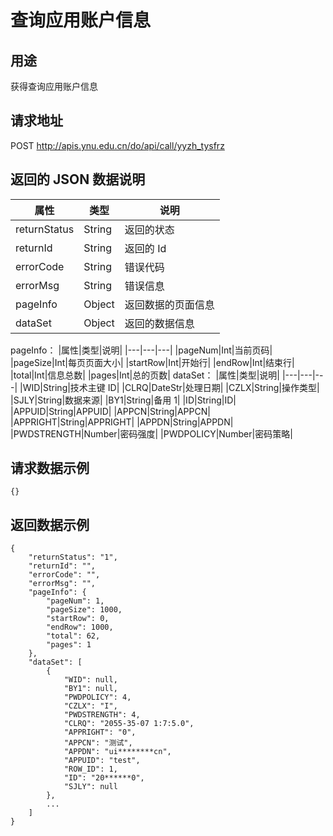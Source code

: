 # 查询应用账户信息

## 用途

获得查询应用账户信息

## 请求地址

POST http://apis.ynu.edu.cn/do/api/call/yyzh_tysfrz

## 返回的 JSON 数据说明

| 属性         | 类型   | 说明               |
| ------------ | ------ | ------------------ |
| returnStatus | String | 返回的状态         |
| returnId     | String | 返回的 Id          |
| errorCode    | String | 错误代码           |
| errorMsg     | String | 错误信息           |
| pageInfo     | Object | 返回数据的页面信息 |
| dataSet      | Object | 返回的数据信息     |

pageInfo：
|属性|类型|说明|
|---|---|---|
|pageNum|Int|当前页码|
|pageSize|Int|每页页面大小|
|startRow|Int|开始行|
|endRow|Int|结束行|
|total|Int|信息总数|
|pages|Int|总的页数|
dataSet：
|属性|类型|说明|
|---|---|---|
|WID|String|技术主键 ID|
|CLRQ|DateStr|处理日期|
|CZLX|String|操作类型|
|SJLY|String|数据来源|
|BY1|String|备用 1|
|ID|String|ID|
|APPUID|String|APPUID|
|APPCN|String|APPCN|
|APPRIGHT|String|APPRIGHT|
|APPDN|String|APPDN|
|PWDSTRENGTH|Number|密码强度|
|PWDPOLICY|Number|密码策略|

## 请求数据示例

```
{}
```

## 返回数据示例

```
{
    "returnStatus": "1",
    "returnId": "",
    "errorCode": "",
    "errorMsg": "",
    "pageInfo": {
        "pageNum": 1,
        "pageSize": 1000,
        "startRow": 0,
        "endRow": 1000,
        "total": 62,
        "pages": 1
    },
    "dataSet": [
        {
            "WID": null,
            "BY1": null,
            "PWDPOLICY": 4,
            "CZLX": "I",
            "PWDSTRENGTH": 4,
            "CLRQ": "2055-35-07 1:7:5.0",
            "APPRIGHT": "0",
            "APPCN": "测试",
            "APPDN": "ui********cn",
            "APPUID": "test",
            "ROW_ID": 1,
            "ID": "20******0",
            "SJLY": null
        },
        ...
    ]
}
```
